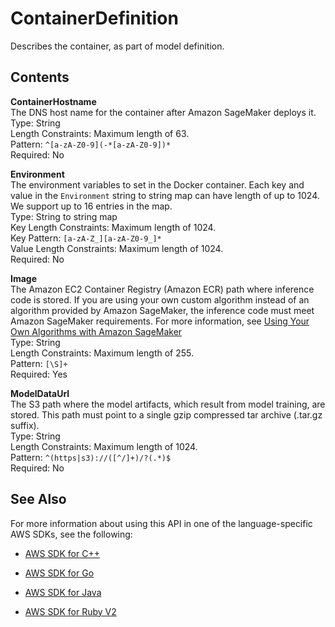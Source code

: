 # ContainerDefinition<a name="API_ContainerDefinition"></a>

Describes the container, as part of model definition\.

## Contents<a name="API_ContainerDefinition_Contents"></a>

 **ContainerHostname**   
The DNS host name for the container after Amazon SageMaker deploys it\.  
Type: String  
Length Constraints: Maximum length of 63\.  
Pattern: `^[a-zA-Z0-9](-*[a-zA-Z0-9])*`   
Required: No

 **Environment**   
The environment variables to set in the Docker container\. Each key and value in the `Environment` string to string map can have length of up to 1024\. We support up to 16 entries in the map\.   
Type: String to string map  
Key Length Constraints: Maximum length of 1024\.  
Key Pattern: `[a-zA-Z_][a-zA-Z0-9_]*`   
Value Length Constraints: Maximum length of 1024\.  
Required: No

 **Image**   
The Amazon EC2 Container Registry \(Amazon ECR\) path where inference code is stored\. If you are using your own custom algorithm instead of an algorithm provided by Amazon SageMaker, the inference code must meet Amazon SageMaker requirements\. For more information, see [Using Your Own Algorithms with Amazon SageMaker](http://docs.aws.amazon.com/sagemaker/latest/dg/your-algorithms.html)   
Type: String  
Length Constraints: Maximum length of 255\.  
Pattern: `[\S]+`   
Required: Yes

 **ModelDataUrl**   
The S3 path where the model artifacts, which result from model training, are stored\. This path must point to a single gzip compressed tar archive \(\.tar\.gz suffix\)\.   
Type: String  
Length Constraints: Maximum length of 1024\.  
Pattern: `^(https|s3)://([^/]+)/?(.*)$`   
Required: No

## See Also<a name="API_ContainerDefinition_SeeAlso"></a>

For more information about using this API in one of the language\-specific AWS SDKs, see the following:

+  [AWS SDK for C\+\+](http://docs.aws.amazon.com/goto/SdkForCpp/sagemaker-2017-07-24/ContainerDefinition) 

+  [AWS SDK for Go](http://docs.aws.amazon.com/goto/SdkForGoV1/sagemaker-2017-07-24/ContainerDefinition) 

+  [AWS SDK for Java](http://docs.aws.amazon.com/goto/SdkForJava/sagemaker-2017-07-24/ContainerDefinition) 

+  [AWS SDK for Ruby V2](http://docs.aws.amazon.com/goto/SdkForRubyV2/sagemaker-2017-07-24/ContainerDefinition) 